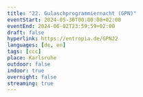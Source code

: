 ```yaml
---
title: "22. Gulaschprogrammiernacht (GPN)"
eventStart: 2024-05-30T00:00:00+02:00
eventEnd: 2024-06-02T23:59:59+02:00
draft: false
hyperlink: https://entropia.de/GPN22
languages: [de, en]
tags: [ccc]
place: Karlsruhe
outdoor: false
indoor: true
overnight: false
streaming: true
---
```


